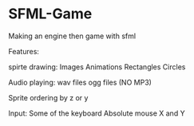 # SFML-Game
 Making an engine then game with sfml

Features:

spirte drawing:
   Images
   Animations
   Rectangles
   Circles

Audio playing:
   wav files
   ogg files
   (NO MP3)
   
Sprite ordering by z or y

Input:
  Some of the keyboard
  Absolute mouse X and Y
